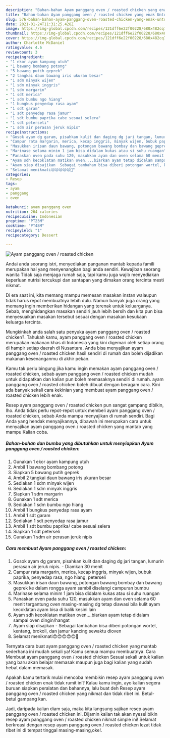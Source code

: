 ```yaml
---
description: "Bahan-bahan Ayam panggang oven / roasted chicken yang enak Untuk Jualan"
title: "Bahan-bahan Ayam panggang oven / roasted chicken yang enak Untuk Jualan"
slug: 576-bahan-bahan-ayam-panggang-oven-roasted-chicken-yang-enak-untuk-jualan
date: 2021-01-24T11:31:25.428Z
image: https://img-global.cpcdn.com/recipes/121dff6e22f00228/680x482cq70/ayam-panggang-oven-roasted-chicken-foto-resep-utama.jpg
thumbnail: https://img-global.cpcdn.com/recipes/121dff6e22f00228/680x482cq70/ayam-panggang-oven-roasted-chicken-foto-resep-utama.jpg
cover: https://img-global.cpcdn.com/recipes/121dff6e22f00228/680x482cq70/ayam-panggang-oven-roasted-chicken-foto-resep-utama.jpg
author: Charlotte McDaniel
ratingvalue: 4.6
reviewcount: 3
recipeingredient:
- "1 ekor ayam kampung utuh"
- "1 bawang bombang potong"
- "5 bawang putih geprek"
- "2 tangkai daun bawang iris ukuran besar"
- "1 sdm minyak wijen"
- "1 sdm minyak inggris"
- "1 sdm margarin"
- "1 sdt merica"
- "1 sdm bumbu ngo hiang"
- "1 bungkus penyedap rasa ayam"
- "1 sdt garam"
- "1 sdt penyedap rasa jamur"
- "1 sdt bumbu paprika cabe sesuai selera"
- "1 sdt peterseli"
- "1 sdm air perasan jeruk nipis"
recipeinstructions:
- "Gosok ayam dg garam, pisahkan kulit dan daging dg jari tangan, lumurin perasan air jeruk nipis. Diamkan 30 menit"
- "Campur rata margarin, merica, kecap inggris, minyak wijen, bubuk paprika, penyedap rasa, ngo hiang, peterseli"
- "Masukkan irisan daun bawang, potongan bawang bombay dan bawang geprek ke dalam rongga ayam sambil diselangi campuran bumbu"
- "Marinase selama minim 1 jam bisa didalam kukas atau si suhu ruangan"
- "Panaskan oven pada suhu 120, masukkan ayam dan oven selama 60 menit tergantung oven masing-masing dg tetap diawasi bila kulit ayam kecoklatan ayam bisa di balik kesini lain"
- "Ayam sdh kecoklatan matikan oven....biarkan ayam tetap didalam sampai oven dingin/hangat"
- "Ayam siap disajikan  Sebagai tambahan bisa diberi potongan wortel, kentang, brokoli, dan jamur kancing sewaktu dioven"
- "Selamat menikmati😍😍😍😍😍🥰"
categories:
- Resep
tags:
- ayam
- panggang
- oven

katakunci: ayam panggang oven 
nutrition: 264 calories
recipecuisine: Indonesian
preptime: "PT23M"
cooktime: "PT48M"
recipeyield: "1"
recipecategory: Dessert

---
```



![Ayam panggang oven / roasted chicken](https://img-global.cpcdn.com/recipes/121dff6e22f00228/680x482cq70/ayam-panggang-oven-roasted-chicken-foto-resep-utama.jpg)

Andai anda seorang istri, menyediakan panganan mantab kepada famili merupakan hal yang menyenangkan bagi anda sendiri. Kewajiban seorang  wanita Tidak saja menjaga rumah saja, tapi kamu juga wajib menyediakan keperluan nutrisi tercukupi dan santapan yang dimakan orang tercinta mesti nikmat.

Di era  saat ini, kita memang mampu memesan masakan instan walaupun tidak harus repot membuatnya lebih dulu. Namun banyak juga orang yang memang ingin memberikan hidangan yang terenak untuk keluarganya. Sebab, menghidangkan masakan sendiri jauh lebih bersih dan kita pun bisa menyesuaikan masakan tersebut sesuai dengan masakan kesukaan keluarga tercinta. 



Mungkinkah anda salah satu penyuka ayam panggang oven / roasted chicken?. Tahukah kamu, ayam panggang oven / roasted chicken merupakan makanan khas di Indonesia yang kini digemari oleh setiap orang di hampir setiap daerah di Nusantara. Anda bisa menyajikan ayam panggang oven / roasted chicken hasil sendiri di rumah dan boleh dijadikan makanan kesenanganmu di akhir pekan.

Kamu tak perlu bingung jika kamu ingin memakan ayam panggang oven / roasted chicken, sebab ayam panggang oven / roasted chicken mudah untuk didapatkan dan kalian pun boleh memasaknya sendiri di rumah. ayam panggang oven / roasted chicken boleh dibuat dengan beragam cara. Kini ada banyak sekali cara kekinian yang membuat ayam panggang oven / roasted chicken lebih enak.

Resep ayam panggang oven / roasted chicken pun sangat gampang dibikin, lho. Anda tidak perlu repot-repot untuk membeli ayam panggang oven / roasted chicken, sebab Anda mampu menyajikan di rumah sendiri. Bagi Anda yang hendak menyajikannya, dibawah ini merupakan cara untuk menyajikan ayam panggang oven / roasted chicken yang mantab yang mampu Kalian coba.

<!--inarticleads1-->

##### Bahan-bahan dan bumbu yang dibutuhkan untuk menyiapkan Ayam panggang oven / roasted chicken:

1. Gunakan 1 ekor ayam kampung utuh
1. Ambil 1 bawang bombang potong
1. Siapkan 5 bawang putih geprek
1. Ambil 2 tangkai daun bawang iris ukuran besar
1. Sediakan 1 sdm minyak wijen
1. Sediakan 1 sdm minyak inggris
1. Siapkan 1 sdm margarin
1. Gunakan 1 sdt merica
1. Sediakan 1 sdm bumbu ngo hiang
1. Ambil 1 bungkus penyedap rasa ayam
1. Ambil 1 sdt garam
1. Sediakan 1 sdt penyedap rasa jamur
1. Ambil 1 sdt bumbu paprika/ cabe sesuai selera
1. Siapkan 1 sdt peterseli
1. Gunakan 1 sdm air perasan jeruk nipis




<!--inarticleads2-->

##### Cara membuat Ayam panggang oven / roasted chicken:

1. Gosok ayam dg garam, pisahkan kulit dan daging dg jari tangan, lumurin perasan air jeruk nipis. - Diamkan 30 menit
1. Campur rata margarin, merica, kecap inggris, minyak wijen, bubuk paprika, penyedap rasa, ngo hiang, peterseli
1. Masukkan irisan daun bawang, potongan bawang bombay dan bawang geprek ke dalam rongga ayam sambil diselangi campuran bumbu
1. Marinase selama minim 1 jam bisa didalam kukas atau si suhu ruangan
1. Panaskan oven pada suhu 120, masukkan ayam dan oven selama 60 menit tergantung oven masing-masing dg tetap diawasi bila kulit ayam kecoklatan ayam bisa di balik kesini lain
1. Ayam sdh kecoklatan matikan oven....biarkan ayam tetap didalam sampai oven dingin/hangat
1. Ayam siap disajikan  - Sebagai tambahan bisa diberi potongan wortel, kentang, brokoli, dan jamur kancing sewaktu dioven
1. Selamat menikmati😍😍😍😍😍🥰




Ternyata cara buat ayam panggang oven / roasted chicken yang mantab sederhana ini mudah sekali ya! Kamu semua mampu membuatnya. Cara Membuat ayam panggang oven / roasted chicken Sesuai sekali untuk kalian yang baru akan belajar memasak maupun juga bagi kalian yang sudah hebat dalam memasak.

Apakah kamu tertarik mulai mencoba membikin resep ayam panggang oven / roasted chicken enak tidak rumit ini? Kalau kamu ingin, ayo kalian segera buruan siapkan peralatan dan bahannya, lalu buat deh Resep ayam panggang oven / roasted chicken yang nikmat dan tidak ribet ini. Betul-betul gampang kan. 

Jadi, daripada kalian diam saja, maka kita langsung sajikan resep ayam panggang oven / roasted chicken ini. Dijamin kalian tak akan nyesel bikin resep ayam panggang oven / roasted chicken nikmat simple ini! Selamat berkreasi dengan resep ayam panggang oven / roasted chicken lezat tidak ribet ini di tempat tinggal masing-masing,oke!.

